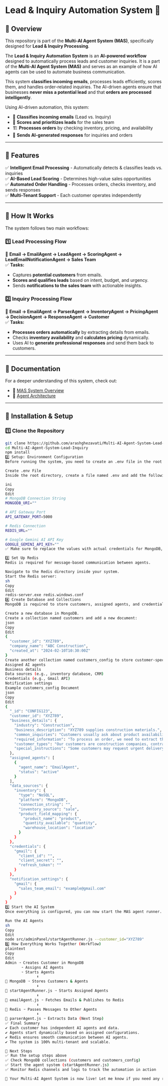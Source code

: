 # Lead & Inquiry Automation System 🚀

## 🔹 Overview
This repository is part of the **Multi-AI Agent System (MAS)**, specifically designed for **Lead & Inquiry Processing**.  

The **Lead & Inquiry Automation System** is an **AI-powered workflow** designed to automatically process leads and customer inquiries. It is a part of the **Multi-AI Agent System (MAS)** and serves as an example of how AI agents can be used to automate business communication.

This system **classifies incoming emails**, processes leads efficiently, scores them, and handles order-related inquiries. The AI-driven agents ensure that businesses **never miss a potential lead** and that **orders are processed intelligently**.

Using AI-driven automation, this system:  
- 📧 **Classifies incoming emails** (Lead vs. Inquiry)  
- 🎯 **Scores and prioritizes leads** for the sales team  
- 🏗 **Processes orders** by checking inventory, pricing, and availability  
- 🔗 **Sends AI-generated responses** for inquiries and orders  

---

## 🌟 Features
✅ **Intelligent Email Processing** - Automatically detects & classifies leads vs. inquiries  
✅ **AI-Based Lead Scoring** - Determines high-value sales opportunities  
✅ **Automated Order Handling** - Processes orders, checks inventory, and sends responses  
✅ **Multi-Tenant Support** - Each customer operates independently  

---

## 📌 How It Works
The system follows two main workflows:

### **1️⃣ Lead Processing Flow**
📧 **Email → EmailAgent → LeadAgent → ScoringAgent → LeadEmailNotificationAgent → Sales Team**  
✅ **Tasks:**
- Captures **potential customers** from emails.
- **Scores and qualifies leads** based on intent, budget, and urgency.
- Sends **notifications to the sales team** with actionable insights.

### **2️⃣ Inquiry Processing Flow**
📧 **Email → EmailAgent → ParserAgent → InventoryAgent → PricingAgent → DecisionAgent → ResponseAgent → Customer**  
✅ **Tasks:**
- **Processes orders automatically** by extracting details from emails.
- Checks **inventory availability** and **calculates pricing** dynamically.
- Uses AI to **generate professional responses** and send them back to customers.

---

## 📖 Documentation
For a deeper understanding of this system, check out:
- 📌 [MAS System Overview](https://github.com/arashghezavati/Multi-AI-Agent-System/blob/main/docs/01-MAS-System-Overview.md)
- 📌 [Agent Architecture](https://github.com/arashghezavati/Multi-AI-Agent-System/blob/main/docs/02-Agent-Architecture.md)

---

## 📌 Installation & Setup

### 1️⃣ **Clone the Repository**
```sh
git clone https://github.com/arashghezavati/Multi-AI-Agent-System-Lead-Inquiry.git
cd Multi-AI-Agent-System-Lead-Inquiry
npm install
2️⃣ Setup: Environment Configuration
Before running the system, you need to create an .env file in the root of the project to store important configurations.

Create .env File
Inside the root directory, create a file named .env and add the following variables:

ini
Copy
Edit
# MongoDB Connection String
MONGODB_URI=""

# API Gateway Port
API_GATEWAY_PORT=5000

# Redis Connection
REDIS_URL=""

# Google Gemini AI API Key
GOOGLE_GEMINI_API_KEY=""
✅ Make sure to replace the values with actual credentials for MongoDB, Redis, and the AI system.

3️⃣ Set Up Redis
Redis is required for message-based communication between agents.

Navigate to the Redis directory inside your system.
Start the Redis server:
sh
Copy
Edit
redis-server.exe redis.windows.conf
4️⃣ Create Database and Collections
MongoDB is required to store customers, assigned agents, and credentials.

Create a new database in MongoDB.
Create a collection named customers and add a new document:
json
Copy
Edit
{
  "customer_id": "XYZ789",
  "company_name": "ABC Construction",
  "created_at": "2024-02-10T10:30:00Z"
}
Create another collection named customers_config to store customer-specific details, including:
Assigned AI agents
Business details
Data sources (e.g., inventory database, CRM)
Credentials (e.g., Gmail API)
Notification settings
Example customers_config Document
json
Copy
Edit
{
  "_id": "CONFIG123",
  "customer_id": "XYZ789",
  "business_details": {
    "industry": "Construction",
    "business_description": "XYZ789 supplies construction materials.",
    "common_inquiries": "Customers usually ask about product availability, bulk pricing, and delivery times.",
    "required_information": "To process an order, we need to extract the product name, quantity, type, delivery date, and delivery location.",
    "customer_types": "Our customers are construction companies, contractors, and large-scale builders.",
    "special_instructions": "Some customers may request urgent delivery or custom product specifications."
  },
  "assigned_agents": [
    {
      "agent_name": "EmailAgent",
      "status": "active"
    }
  ],
  "data_sources": {
    "inventory": {
      "type": "NoSQL",
      "platform": "MongoDB",
      "connection_string": "",
      "inventory_source": "sale",
      "product_field_mapping": {
        "product_name": "product",
        "quantity_available": "quantity",
        "warehouse_location": "location"
      }
    }
  },
  "credentials": {
    "gmail": {
      "client_id": "",
      "client_secret": "",
      "refresh_token": ""
    }
  },
  "notification_settings": {
    "gmail": {
      "sales_team_email": "example@gmail.com"
    }
  }
}
5️⃣ Start the AI System
Once everything is configured, you can now start the MAS agent runner.

Run the AI Agents
sh
Copy
Edit
node src/adminPanel/startAgentRunner.js --customer_id="XYZ789"
6️⃣ How Everything Works Together (Workflow)
plaintext
Copy
Edit
Admin ➝ Creates Customer in MongoDB
       ➝ Assigns AI Agents
       ➝ Starts Agents
              ⬇
📂 MongoDB ➝ Stores Customers & Agents
              ⬇
🚀 startAgentRunner.js ➝ Starts Assigned Agents
              ⬇
📧 emailAgent.js ➝ Fetches Emails & Publishes to Redis
              ⬇
📢 Redis ➝ Passes Messages to Other Agents
              ⬇
📝 parserAgent.js ➝ Extracts Data (Next Step)
✅ Final Summary
✔ Each customer has independent AI agents and data.
✔ Agents start dynamically based on assigned configurations.
✔ Redis ensures smooth communication between AI agents.
✔ The system is 100% multi-tenant and scalable.

🚀 Next Steps
✅ Run the setup steps above
✅ Check MongoDB collections (customers and customers_config)
✅ Start the agent system (startAgentRunner.js)
✅ Monitor Redis channels and logs to track the automation in action

🚀 Your Multi-AI Agent System is now live! Let me know if you need any refinements!
